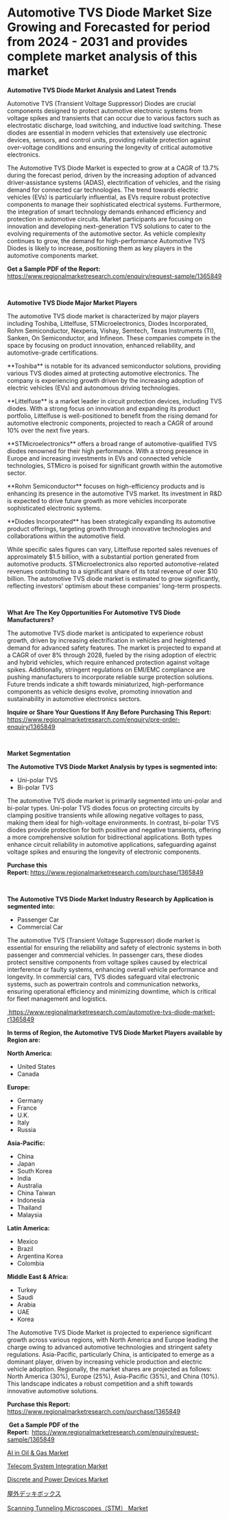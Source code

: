 <p><h1>Automotive TVS Diode Market Size Growing and Forecasted for period from 2024 - 2031 and provides complete market analysis of this market</h1></p><p><strong>Automotive TVS Diode Market Analysis and Latest Trends</strong></p>
<p><p>Automotive TVS (Transient Voltage Suppressor) Diodes are crucial components designed to protect automotive electronic systems from voltage spikes and transients that can occur due to various factors such as electrostatic discharge, load switching, and inductive load switching. These diodes are essential in modern vehicles that extensively use electronic devices, sensors, and control units, providing reliable protection against over-voltage conditions and ensuring the longevity of critical automotive electronics.</p><p>The Automotive TVS Diode Market is expected to grow at a CAGR of 13.7% during the forecast period, driven by the increasing adoption of advanced driver-assistance systems (ADAS), electrification of vehicles, and the rising demand for connected car technologies. The trend towards electric vehicles (EVs) is particularly influential, as EVs require robust protective components to manage their sophisticated electrical systems. Furthermore, the integration of smart technology demands enhanced efficiency and protection in automotive circuits. Market participants are focusing on innovation and developing next-generation TVS solutions to cater to the evolving requirements of the automotive sector. As vehicle complexity continues to grow, the demand for high-performance Automotive TVS Diodes is likely to increase, positioning them as key players in the automotive components market.</p></p>
<p><strong>Get a Sample PDF of the Report:&nbsp;</strong> <a href="https://www.regionalmarketresearch.com/enquiry/request-sample/1365849">https://www.regionalmarketresearch.com/enquiry/request-sample/1365849</a></p>
<p>&nbsp;</p>
<p><strong>Automotive TVS Diode Major Market Players</strong></p>
<p><p>The automotive TVS diode market is characterized by major players including Toshiba, Littelfuse, STMicroelectronics, Diodes Incorporated, Rohm Semiconductor, Nexperia, Vishay, Semtech, Texas Instruments (TI), Sanken, On Semiconductor, and Infineon. These companies compete in the space by focusing on product innovation, enhanced reliability, and automotive-grade certifications.</p><p>**Toshiba** is notable for its advanced semiconductor solutions, providing various TVS diodes aimed at protecting automotive electronics. The company is experiencing growth driven by the increasing adoption of electric vehicles (EVs) and autonomous driving technologies. </p><p>**Littelfuse** is a market leader in circuit protection devices, including TVS diodes. With a strong focus on innovation and expanding its product portfolio, Littelfuse is well-positioned to benefit from the rising demand for automotive electronic components, projected to reach a CAGR of around 10% over the next five years.</p><p>**STMicroelectronics** offers a broad range of automotive-qualified TVS diodes renowned for their high performance. With a strong presence in Europe and increasing investments in EVs and connected vehicle technologies, STMicro is poised for significant growth within the automotive sector.</p><p>**Rohm Semiconductor** focuses on high-efficiency products and is enhancing its presence in the automotive TVS market. Its investment in R&D is expected to drive future growth as more vehicles incorporate sophisticated electronic systems.</p><p>**Diodes Incorporated** has been strategically expanding its automotive product offerings, targeting growth through innovative technologies and collaborations within the automotive field.</p><p>While specific sales figures can vary, Littelfuse reported sales revenues of approximately $1.5 billion, with a substantial portion generated from automotive products. STMicroelectronics also reported automotive-related revenues contributing to a significant share of its total revenue of over $10 billion. The automotive TVS diode market is estimated to grow significantly, reflecting investors' optimism about these companies' long-term prospects.</p></p>
<p>&nbsp;</p>
<p><strong>What Are The Key Opportunities For Automotive TVS Diode Manufacturers?</strong></p>
<p><p>The automotive TVS diode market is anticipated to experience robust growth, driven by increasing electrification in vehicles and heightened demand for advanced safety features. The market is projected to expand at a CAGR of over 8% through 2028, fueled by the rising adoption of electric and hybrid vehicles, which require enhanced protection against voltage spikes. Additionally, stringent regulations on EMI/EMC compliance are pushing manufacturers to incorporate reliable surge protection solutions. Future trends indicate a shift towards miniaturized, high-performance components as vehicle designs evolve, promoting innovation and sustainability in automotive electronics sectors.</p></p>
<p><strong>Inquire or Share Your Questions If Any Before Purchasing This Report:</strong> <a href="https://www.regionalmarketresearch.com/enquiry/pre-order-enquiry/1365849">https://www.regionalmarketresearch.com/enquiry/pre-order-enquiry/1365849</a></p>
<p>&nbsp;</p>
<p><strong>Market Segmentation</strong></p>
<p><strong>The Automotive TVS Diode Market Analysis by types is segmented into:</strong></p>
<p><ul><li>Uni-polar TVS</li><li>Bi-polar TVS</li></ul></p>
<p><p>The automotive TVS diode market is primarily segmented into uni-polar and bi-polar types. Uni-polar TVS diodes focus on protecting circuits by clamping positive transients while allowing negative voltages to pass, making them ideal for high-voltage environments. In contrast, bi-polar TVS diodes provide protection for both positive and negative transients, offering a more comprehensive solution for bidirectional applications. Both types enhance circuit reliability in automotive applications, safeguarding against voltage spikes and ensuring the longevity of electronic components.</p></p>
<p><strong>Purchase this Report:&nbsp;</strong><a href="https://www.regionalmarketresearch.com/purchase/1365849">https://www.regionalmarketresearch.com/purchase/1365849</a></p>
<p>&nbsp;</p>
<p><strong>The Automotive TVS Diode Market Industry Research by Application is segmented into:</strong></p>
<p><ul><li>Passenger Car</li><li>Commercial Car</li></ul></p>
<p><p>The automotive TVS (Transient Voltage Suppressor) diode market is essential for ensuring the reliability and safety of electronic systems in both passenger and commercial vehicles. In passenger cars, these diodes protect sensitive components from voltage spikes caused by electrical interference or faulty systems, enhancing overall vehicle performance and longevity. In commercial cars, TVS diodes safeguard vital electronic systems, such as powertrain controls and communication networks, ensuring operational efficiency and minimizing downtime, which is critical for fleet management and logistics.</p></p>
<p><a href="https://www.regionalmarketresearch.com/automotive-tvs-diode-market-r1365849">&nbsp;https://www.regionalmarketresearch.com/automotive-tvs-diode-market-r1365849</a></p>
<p><strong>In terms of Region, the Automotive TVS Diode Market Players available by Region are:</strong></p>
<p>
    <p> <strong> North America: </strong>
        <ul>
            <li>United States</li>
            <li>Canada</li>
        </ul>
        </p> 
    <p> <strong> Europe: </strong>
        <ul>
            <li>Germany</li>
            <li>France</li>
            <li>U.K.</li>
            <li>Italy</li>
            <li>Russia</li>
        </ul>
        </p> 
    <p> <strong> Asia-Pacific: </strong>
        <ul>
            <li>China</li>
            <li>Japan</li>
            <li>South Korea</li>
            <li>India</li>
            <li>Australia</li>
            <li>China Taiwan</li>
            <li>Indonesia</li>
            <li>Thailand</li>
            <li>Malaysia</li>
        </ul>
        </p> 
    <p> <strong> Latin America: </strong>
        <ul>
            <li>Mexico</li>
            <li>Brazil</li>
            <li>Argentina Korea</li>
            <li>Colombia</li>
        </ul>
        </p> 
    <p> <strong> Middle East & Africa: </strong>
        <ul>
            <li>Turkey</li>
            <li>Saudi</li>
            <li>Arabia</li>
            <li>UAE</li>
            <li>Korea</li>
        </ul>
    </p>
    </p>
<p><p>The Automotive TVS Diode Market is projected to experience significant growth across various regions, with North America and Europe leading the charge owing to advanced automotive technologies and stringent safety regulations. Asia-Pacific, particularly China, is anticipated to emerge as a dominant player, driven by increasing vehicle production and electric vehicle adoption. Regionally, the market shares are projected as follows: North America (30%), Europe (25%), Asia-Pacific (35%), and China (10%). This landscape indicates a robust competition and a shift towards innovative automotive solutions.</p></p>
<p><strong>Purchase this Report: </strong><a href="https://www.regionalmarketresearch.com/purchase/1365849">https://www.regionalmarketresearch.com/purchase/1365849</a></p>
<p>&nbsp;<strong>Get a Sample PDF of the Report:&nbsp;&nbsp;</strong><a href="https://www.regionalmarketresearch.com/enquiry/request-sample/1365849">https://www.regionalmarketresearch.com/enquiry/request-sample/1365849</a></p>
<p><strong></strong></p>
<p><p><a href="https://www.linkedin.com/pulse/market-trends-global-ai-oil-gas-forecast-analysis-2024-4yylc">AI in Oil & Gas Market</a></p><p><a href="https://www.linkedin.com/pulse/what-growth-drivers-telecom-system-integration-market-sjqbc">Telecom System Integration Market</a></p><p><a href="https://github.com/MegiBogdani1953/Market-Research-Report-List-1/blob/main/discrete-and-power-devices-market.md">Discrete and Power Devices Market</a></p><p><a href="https://medium.com/@verniebarton2023/%E5%B1%8B%E5%A4%96%E3%83%87%E3%83%83%E3%82%AD%E3%83%9C%E3%83%83%E3%82%AF%E3%82%B9%E5%B8%82%E5%A0%B4%E3%81%AE%E3%83%9E%E3%83%83%E3%83%94%E3%83%B3%E3%82%B0-%E3%83%88%E3%83%AC%E3%83%B3%E3%83%89-%E8%AA%B2%E9%A1%8C-%E9%9D%A9%E6%96%B0-2024-2031-57c57890b247?postPublishedType=repub">屋外デッキボックス</a></p><p><a href="https://medium.com/@williambatz03/scanning-tunneling-microscopes-stm-market-strategic-insights-product-evolution-and-market-34e7af743a6c?postPublishedType=repub">Scanning Tunneling Microscopes（STM） Market</a></p></p>